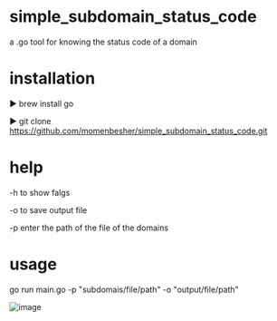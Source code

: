 # simple_subdomain_status_code
 a .go tool for knowing the status code of a domain


 # installation
▶ brew install go

▶ git clone https://github.com/momenbesher/simple_subdomain_status_code.git

# help
-h to show falgs 

-o to save output file

-p enter the path of the file of the domains

# usage
go run main.go -p "subdomais/file/path" -o "output/file/path"

![image](https://github.com/momenbesher/simple_subdomain_status_code/assets/107280965/28d400eb-f9fb-4b86-b8e2-4c3f8fbcb627)
